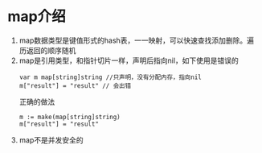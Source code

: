 # map介绍
1. map数据类型是键值形式的hash表，一一映射，可以快速查找添加删除。遍历返回的顺序随机
2. map是引用类型，和指针切片一样，声明后指向nil，如下使用是错误的
    ```
    var m map[string]string //只声明，没有分配内存，指向nil
    m["result"] = "result" // 会出错
    ```
    正确的做法
    ```
    m := make(map[string]string)
    m["result"] = "result"
3. map不是并发安全的
